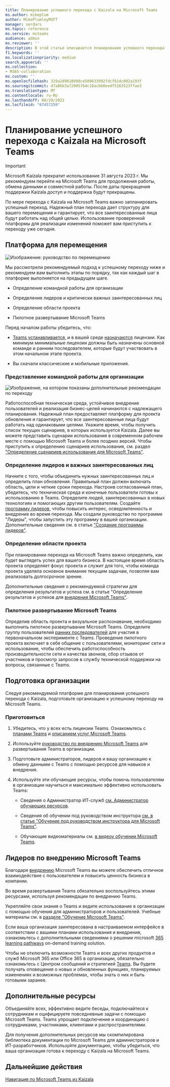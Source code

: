 ```yaml
---
title: Планирование успешного перехода с Kaizala на Microsoft Teams
ms.author: mikeplum
author: MikePlumleyMSFT
manager: serdars
ms.topic: reference
ms.service: msteams
audience: admin
ms.reviewer: ''
description: В этой статье описывается планирование успешного перехода с Kaizala на Microsoft Teams.
f1.keywords: ''
ms.localizationpriority: medium
search.appverid: ''
ms.collection:
- M365-collaboration
ms.custom: ''
ms.openlocfilehash: 319a2d981899dce509633992fdcf61dc002a193f
ms.sourcegitcommit: d7a86b3a72005764c18acb60eedf5163523ffae3
ms.translationtype: MT
ms.contentlocale: ru-RU
ms.lasthandoff: 08/29/2022
ms.locfileid: "67457259"
---
```

# <a name="planning-for-a-successful-move-from-kaizala-to-microsoft-teams"></a>Планирование успешного перехода с Kaizala на Microsoft Teams

> [!Important]
> Microsoft Kaizala прекратит использование 31 августа 2023 г. Мы рекомендуем перейти на Microsoft Teams для продолжения работы, обмена данными и совместной работы. После даты прекращения поддержки Kaizala доступ и поддержка будут прекращены.

По мере перехода с Kaizala на Microsoft Teams важно запланировать успешный переход.[](/microsoftteams/deploy-enterprise-setup?tabs=ChatTeamsChannels#plan-your-deployment) Надежный план перехода дает структуру для вашего перемещения и гарантирует, что все заинтересованные лица будут работать над общей целью. Использование проверенной платформы для реализации изменений поможет вам приступить к переходу уже сегодня.

## <a name="framework-for-your-move"></a>Платформа для перемещения

![Изображение: руководство по перемещению](media/plan-for-successful-transition.png)

Мы рассмотрели рекомендуемый подход к успешному переходу ниже и рекомендуем вам выполнить этапы по порядку, так как каждый шаг в платформе выполняется на предыдущем шаге.

- Определение командной работы для организации

- Определение лидеров и критически важных заинтересованных лиц

- Определение области проекта

- Пилотное развертывание Microsoft Teams

Перед началом работы убедитесь, что:

- [Teams устанавливается,](/microsoftteams/get-clients) и в вашей среде [назначаются](/office365/servicedescriptions/teams-service-description) лицензии. Как минимум минимальные лицензии должны быть назначены основной команде и ранним последователем, которые будут участвовать в этом начальном этапе проекта.

- Вы скачали классические и мобильные приложения.

### <a name="envision-teamwork-for-your-organization"></a>Представление командной работы для организации

![Изображение, на котором показаны дополнительные рекомендации по переходу](media/kaizala-framework-guidance.png)

Работоспособная техническая среда, устойчивое внедрение пользователей и реализация бизнес-целей начинаются с надлежащего планирования. Надежный план предоставляет платформу для проекта обновления и гарантирует, что все заинтересованные лица будут работать над одинаковыми целями. Укажите время, чтобы получить список текущих сценариев, в которых используется Kaizala. Далее вы можете представить сценарии использования в современном рабочем месте с помощью Microsoft Teams и более поздних версий. Чтобы приступить к определению сценариев использования, см. раздел ["Определение сценариев использования для Microsoft Teams"](/microsoftteams/teams-adoption-define-usage-scenarios).

### <a name="identify-champions-and-critical-stakeholders"></a>Определение лидеров и важных заинтересованных лиц

Начните с того, чтобы объединить нужных заинтересованных лиц и определить план обновления. Правильный план должен включать область, цели и четкие сроки перехода. Настроив согласованный план, убедитесь, что техническая среда и конечные пользователи готовы к использованию в Teams. Определите людей, заинтересованных в новых технологиях и помогающих другим пользователям. Создайте [программу лидеров,](/microsoftteams/teams-adoption-create-champions-program) чтобы повысить интерес, осведомленность и внедрение во время перехода. Мы создали руководство по программе "Лидеры", чтобы запустить эту программу в вашей организации. Дополнительные сведения см. в статье ["Создание программы лидеров"](https://view.officeapps.live.com/op/view.aspx?src=https://fto365dev.blob.core.windows.net:443/media/Default/DocResources/Adoption/Build_Champions_Program_Guide.pptx).

### <a name="define-your-project-scope"></a>Определение области проекта

При планировании перехода на Microsoft Teams важно определить, как будет выглядеть успех для вашего бизнеса.  В настоящее время область проекта определяет фокус проекта и служит для того, чтобы команда проекта уделяла основное внимание текущим задачам, позволяя вам реализовать долгосрочное зрение.

Дополнительные сведения о рекомендуемой стратегии для определения результатов и успеха см. в статье "Определение результатов и успехов для [внедрения Microsoft Teams"](/microsoftteams/teams-adoption-define-outcomes).

### <a name="pilot-microsoft-teams"></a>Пилотное развертывание Microsoft Teams

Определив область проекта и визуальное распознавание, необходимо выполнить пилотное развертывание Microsoft Teams. Определите группу пользователей [ранних последователей](/microsoftteams/teams-adoption-onboard-early-adopters) для участия в первоначальном эксперименте с Teams. Проведение пилотного проекта включает в себя общение с пользователями, мониторинг сети и использование, чтобы обеспечить работоспособность производительности сети и качества звонков, сбор отзывов от участников и просмотр запросов в службу технической поддержки на вопросы, связанные с Teams.

## <a name="prepare-your-organization"></a>Подготовка организации

Следуя рекомендуемой платформе для планирования успешного перехода с Kaizala, подготовьте организацию к успешному переходу на Microsoft Teams.

### <a name="get-ready"></a>Приготовиться

 1. Убедитесь, что у всех есть лицензии Teams. Ознакомьтесь с [планами Teams](https://www.microsoft.com/microsoft-teams/compare-microsoft-teams-options?activetab=pivot%3aprimaryr1) и [описанием услуг Microsoft Teams](/office365/servicedescriptions/teams-service-description).

 2. Используйте [руководство по внедрению Microsoft Teams](https://adoption.microsoft.com/microsoft-teams/#get-started) для развертывания Teams в организации.

 3. Подготовьте администраторов, лидеров и вашу организацию к обмену данными с Teams с помощью ресурсов для навыков и внедрения.  

 4. Используйте эти обучающие ресурсы, чтобы помочь пользователям в организации научиться и максимально эффективно использовать Teams:

    - Сведения о Администратор ИТ-служб [см. Администратор обучающих ресурсов](/microsoftteams/itadmin-readiness).

    - Сведения об обучении под руководством инструктора [см. в статье "Обучение под руководством инструктора для Microsoft Teams"](/microsoftteams/instructor-led-training-teams-landing-page).
  
    - Обучающие видеоматериалы см. [в видеоу обучении Microsoft Teams](https://support.microsoft.com/office/microsoft-teams-video-training-4f108e54-240b-4351-8084-b1089f0d21d7?ui=en-us&rs=en-us&ad=us).

## <a name="champion-microsoft-teams-adoption"></a>Лидеров по внедрению Microsoft Teams

Благодаря [внедрению](/microsoftteams/teams-adoption-get-started) Microsoft Teams вы можете обеспечить отличное взаимодействие с пользователем и повысить ценность бизнеса в компании.

Во время развертывания Teams обязательно воспользуйтесь этими ресурсами, используя рекомендации [](/microsoftteams/adopt-microsoft-teams-landing-page) по внедрению Teams.

Укрепляйте свои знания о Teams и ведите использование в организации с помощью обучения для администраторов и пользователей. Учебные материалы см. в [разделе "Обучение Microsoft Teams"](/microsoftteams/training-microsoft-teams-landing-page).

Если ваша организация заинтересована в настраиваемом интерфейсе в соответствии с вашими планами использования и внедрения, ознакомьтесь с дополнительными сведениями о решении microsoft [365 learning pathways](https://adoption.microsoft.com/microsoft-365-learning-pathways/) on-demand training solution.

Чтобы не отключить возможности Teams и всех других продуктов и служб Microsoft 365 или Office 365 в организации, обязательно ознакомьтесь с Центром сообщений и стратегией [Teams](https://www.microsoft.com/microsoft-365/roadmap?rtc=2&filters=Microsoft%20Teams).[](https://admin.microsoft.com/AdminPortal/Home?ref=/MessageCenter) Вы будете получать оповещения о новых и обновленных функциях, планируемых изменениях и возможных проблемах, чтобы знать о них и быть готовыми заранее.

## <a name="additional-resources"></a>Дополнительные ресурсы

Объединяйте всех, эффективно ведите беседы, подключайтеся к сотрудникам и оцифицируете повседневные задачи с помощью Microsoft Teams. Teams упрощает подключение и координацию с сотрудниками, участниками, клиентами и распространителями.

Для получения дополнительных ресурсов мы скомпилирована [](/microsoftteams/) библиотека документации по Microsoft Teams для администраторов и ИТ-разработчиков. Используйте документацию, чтобы убедиться, что ваша организация готова к переходу с Kaizala на Microsoft Teams.

## <a name="next-steps"></a>Дальнейшие действия

<a name="ControlSyncThroughput"> </a>

[Навигация по Microsoft Teams из Kaizala](/MicrosoftTeams/navigate-teams)
